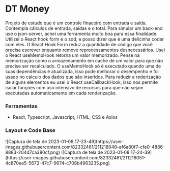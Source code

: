 <h1> DT Money </h1>

Projeto de estudo que é um controle finaceiro com entrada e saída. Contempla cálculos de entrada, saídas e o total.
Para simular um back-end use o json-server, achei uma ferramenta muito boa para essa finalidade. 
Utilizei o React hook form e o zod, e posso dizer que é uma delicinha codar com eles. 
O React Hook Form reduz a quantidade de código que você precisa escrever enquanto remove reprocessamentos desnecessários.
Usei o React useMemoHook retorna um valor memorizado. Pense na memorização como o armazenamento em cache de um valor para que não precise ser recalculado. O useMemoHook só é executado quando uma de suas dependências é atualizada, isso pode melhorar o desempenho e foi usado no calculo dos dados que são inseridos.
Para reduzir a rederização de alguns elementos eu usei o React useCallbackHook, isso nos permite isolar funções com uso intensivo de recursos para que não sejam executadas automaticamente em cada renderização.



<h3> Ferramentas </h3>

 - React, Typescript, Javascript, HTML, CSS e Axios
 

<h3> Layout e Code Base</h3>
<p>
![Captura de tela de 2023-01-08 17-23-49](https://user-images.githubusercontent.com/82332461/211218048-af6a80f7-cfe0-4886-8883-204d7ca380cf.png)
![Captura de tela de 2023-01-08 17-24-39](https://user-images.githubusercontent.com/82332461/211218051-4c870ee5-5672-47c7-9674-c708b4963235.png)
